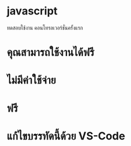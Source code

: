 # javascript
ทดสอบใช้งาน คอนโทรลเวอร์ชั่นครั้งแรก
# คุณสามารถใช้งานได้ฟรี
# ไม่มีค่าใช้จ่าย
# ฟรี
# แก้ไขบรรทัดนี้ด้วย VS-Code